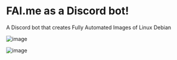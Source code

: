 # FAI.me as a Discord bot!

A Discord bot that creates Fully Automated Images of Linux Debian

![image](https://user-images.githubusercontent.com/42576124/191059229-1a55bd02-e2a8-4a94-94db-354797863187.png)

![image](https://user-images.githubusercontent.com/42576124/191059245-4b951089-d861-495c-b95d-60cce7225436.png)
